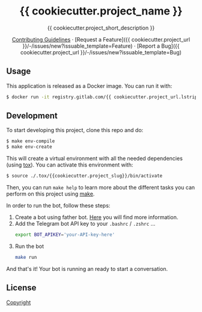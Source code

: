 <div align="center">

# {{ cookiecutter.project_name }}

{{ cookiecutter.project_short_description }}

[Contributing Guidelines](./CONTRIBUTING.md) · [Request a Feature]({{ cookiecutter.project_url }}/-/issues/new?issuable_template=Feature) · [Report a Bug]({{ cookiecutter.project_url }}/-/issues/new?issuable_template=Bug)

</div>

## Usage

This application is released as a Docker image. You can run it with:

```bash
$ docker run -it registry.gitlab.com/{{ cookiecutter.project_url.lstrip("https://gitlab.com/") }}:{{ cookiecutter.version }}
```

## Development

To start developing this project, clone this repo and do:

```bash
$ make env-compile
$ make env-create
```

This will create a virtual environment with all the needed dependencies (using [tox](https://tox.readthedocs.io/en/latest/)). You can activate this environment with:

```bash
$ source ./.tox/{{cookiecutter.project_slug}}/bin/activate
```

Then, you can run `make help` to learn more about the different tasks you can perform on this project using [make](https://www.gnu.org/software/make/).

In order to run the bot, follow these steps:

1. Create a bot using father bot. [Here](https://core.telegram.org/bots#how-do-i-create-a-bot) you will find more information.
1. Add the Telegram bot API key to your `.bashrc` / `.zshrc` ...
    ```bash
    export BOT_APIKEY='your-API-key-here'
    ```
3. Run the bot
    ```bash
    make run
    ```
And that's it! Your bot is running an ready to start a conversation.

## License

[Copyright](./LICENSE)